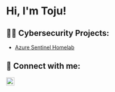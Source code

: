 <h1>Hi, I'm Toju! 

<h2>👨‍💻 Cybersecurity Projects:</h2>

  - [Azure Sentinel Homelab](https://github.com/tpopo1/Azure-Sentinel-Lab)

<h2> 🤳 Connect with me:</h2>

[<img align="left" alt="toritseju-popo | LinkedIn" width="22px" src="https://cdn.jsdelivr.net/npm/simple-icons@v3/icons/linkedin.svg" />][linkedin]

[linkedin]: https://www.linkedin.com/in/toritseju-popo-7212341ab/
<!--
**tpopo1/tpopo1** is a ✨ _special_ ✨ repository because its `README.md` (this file) appears on your GitHub profile.

Here are some ideas to get you started:

- 🔭 I’m currently working on ...
- 🌱 I’m currently learning ...
- 👯 I’m looking to collaborate on ...
- 🤔 I’m looking for help with ...
- 💬 Ask me about ...
- 📫 How to reach me: ...
- 😄 Pronouns: ...
- ⚡ Fun fact: ...
-->
